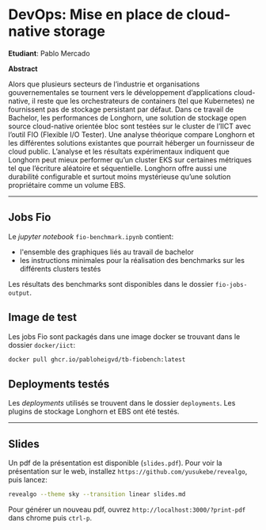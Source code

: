 # DevOps: Mise en place de cloud-native storage 
**Etudiant**: Pablo Mercado

__Abstract__

Alors que plusieurs secteurs de l’industrie et organisations gouvernementales se tournent vers
le développement d’applications cloud-native, il reste que les orchestrateurs de containers (tel
que Kubernetes) ne fournissent pas de stockage persistant par défaut.
Dans ce travail de Bachelor, les performances de Longhorn, une solution de stockage open
source cloud-native orientée bloc sont testées sur le cluster de l’IICT avec l’outil FIO (Flexible
I/O Tester). Une analyse théorique compare Longhorn et les différentes solutions existantes
que pourrait héberger un fournisseur de cloud public. L’analyse et les résultats expérimentaux
indiquent que Longhorn peut mieux performer qu’un cluster EKS sur certaines métriques
tel que l’écriture aléatoire et séquentielle. Longhorn offre aussi une durabilité configurable et
surtout moins mystérieuse qu’une solution propriétaire comme un volume EBS.

---

## Jobs Fio
Le *jupyter notebook* `fio-benchmark.ipynb` contient:
* l'ensemble des graphiques liés au travail de bachelor
* les instructions minimales pour la réalisation des benchmarks sur les différents clusters testés

Les résultats des benchmarks sont disponibles dans le dossier `fio-jobs-output`.

## Image de test
Les jobs Fio sont packagés dans une image docker se trouvant dans le dossier `docker/iict`:

```bash
docker pull ghcr.io/pabloheigvd/tb-fiobench:latest
```
## Deployments testés
Les *deployments* utilisés se trouvent dans le dossier `deployments`. Les plugins de stockage Longhorn et EBS ont été testés.

---
## Slides
Un pdf de la présentation est disponible (`slides.pdf`). Pour voir la présentation sur le web, installez `https://github.com/yusukebe/revealgo`, puis lancez:

```bash
revealgo --theme sky --transition linear slides.md
```

Pour générer un nouveau pdf, ouvrez `http://localhost:3000/?print-pdf` dans chrome puis `ctrl-p`.
